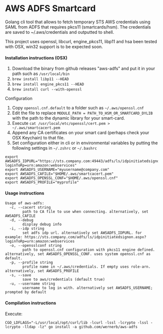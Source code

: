 AWS ADFS Smartcard
=========

Golang cli tool that allows to fetch temporary STS AWS credentials using SAML from ADFS that requires pkcs11 (smartcards/hsm). The credentials are saved to ~/.aws/credentials and outputted to shell.

This project uses openssl, libcurl, engine_pkcs11, libp11 and hsa been tested with OSX, win32 support is to be expected soon.

#### Installation instructions (OSX)

1. Download the binary from github releases "aws-adfs" and put it in your path such as `/usr/local/bin`
2. `brew install libp11 --HEAD`
3. `brew install engine_pkcs11 --HEAD`
4. `brew install curl --with-openssl`

Configuration 

1. Copy `openssl.cnf.default` to a folder such as `~/.aws/openssl.cnf`
2. Edit the file to replace `MODULE_PATH = PATH_TO_HSM_OR_SMARTCARD_DYLIB` with the path to the dynamic library for your smart-card.
3. Execute `cat /usr/local/etc/openssl/cert.pem > ~/.aws/smartcacert.pem`
4. Append any CA certificates on your smart card (perhaps check your OSX Keychain) to that file.
5. Set configuration either in cli or in environmental variables by putting the following settings in `~/.zshrc` or `~/.bashrc`

  ```
  export AWSADFS_IDPURL="https://sts.company.com:49443/adfs/ls/idpinitiatedsignon.aspx?loginToRp=urn:amazon:webservices"
  export AWSADFS_USERNAME="myusername@company.com"
  export AWSADFS_CAFILE="$HOME/.aws/smartcacert.pem"
  export AWSADFS_OPENSSL_CONF="$HOME/.aws/openssl.cnf"
  export AWSADFS_PROFILE="myprofile"
  ```

#### Usage instructions

```
Usage of aws-adfs:
  -c, --cacert string
    	path to CA file to use when connecting. alternatively, set AWSADFS_CAFILE
  -d, --debug
    	display debug info
  -i, --idp string
    	set adfs idp url. alternatively set AWSADFS_IDPURL. for example: https://sts.company.com/adfs/ls/idpinitiatedsignon.aspx?loginToRp=urn:amazon:webservices
  -o, --opensslconf string
    	path to openssl.cnf configuration with pkcs11 engine defined. alternatively, set AWSADFS_OPENSSL_CONF. uses system openssl.cnf as default.
  -p, --profile string
    	profile name in ~/.aws/credentials. If empty uses role-arn. alternatively, set AWSADFS_PROFILE
  -s, --save
    	save to aws/credentials (default true)
  -u, --username string
    	username to log in with. alternatively set AWSADFS_USERNAME; prompted by default
```

#### Compilation instructions

Execute:

    CGO_LDFLAGS="-L/usr/local/opt/curl/lib -lcurl -lssl -lcrypto -lssl -lcrypto -lldap -lz" go install -a github.com/wernerb/aws-adfs
